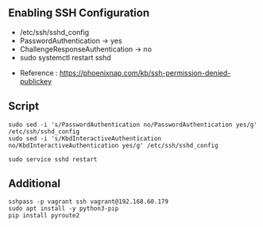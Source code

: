 ## Enabling SSH Configuration
* /etc/ssh/sshd_config
* PasswordAuthentication -> yes
* ChallengeResponseAuthentication -> no
* sudo systemctl restart sshd

- Reference : https://phoenixnap.com/kb/ssh-permission-denied-publickey

## Script
```
sudo sed -i 's/PasswordAuthentication no/PasswordAuthentication yes/g' /etc/ssh/sshd_config
sudo sed -i 's/KbdInteractiveAuthentication no/KbdInteractiveAuthentication yes/g' /etc/ssh/sshd_config

sudo service sshd restart
```

## Additional
```
sshpass -p vagrant ssh vagrant@192.168.60.179
sudo apt install -y python3-pip
pip install pyroute2
```
